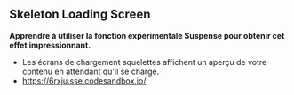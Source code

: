 ## Skeleton Loading Screen

**Apprendre à utiliser la fonction expérimentale Suspense pour obtenir cet effet impressionnant.**  

- Les écrans de chargement squelettes affichent un aperçu de votre contenu en attendant qu'il se charge. 
- https://6rxju.sse.codesandbox.io/
